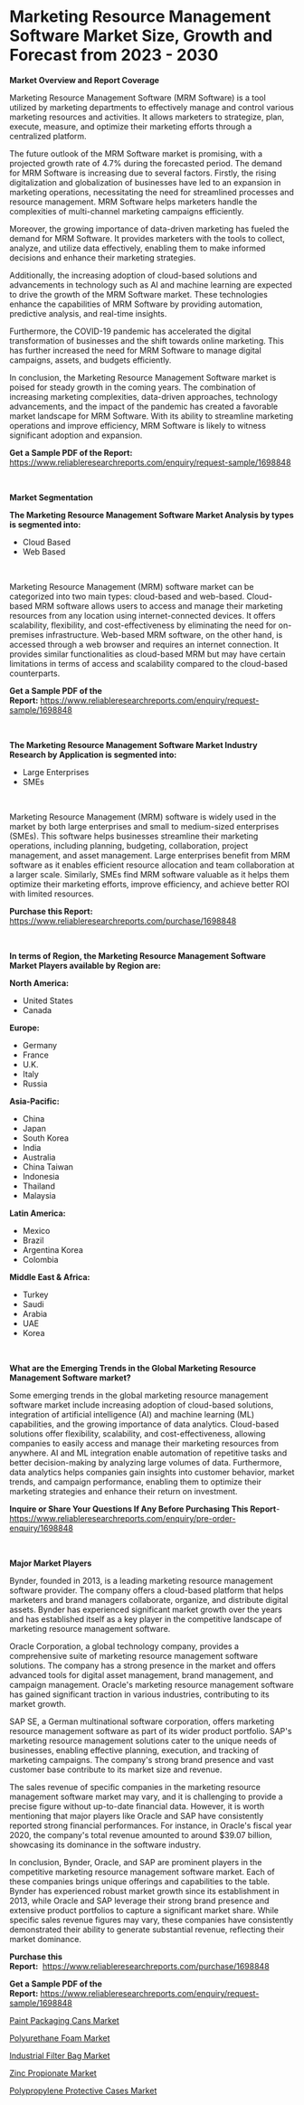 <p><h1>Marketing Resource Management Software Market Size, Growth and Forecast from 2023 - 2030</h1></p><p><strong>Market Overview and Report Coverage</strong></p>
<p><p>Marketing Resource Management Software (MRM Software) is a tool utilized by marketing departments to effectively manage and control various marketing resources and activities. It allows marketers to strategize, plan, execute, measure, and optimize their marketing efforts through a centralized platform.</p><p>The future outlook of the MRM Software market is promising, with a projected growth rate of 4.7% during the forecasted period. The demand for MRM Software is increasing due to several factors. Firstly, the rising digitalization and globalization of businesses have led to an expansion in marketing operations, necessitating the need for streamlined processes and resource management. MRM Software helps marketers handle the complexities of multi-channel marketing campaigns efficiently.</p><p>Moreover, the growing importance of data-driven marketing has fueled the demand for MRM Software. It provides marketers with the tools to collect, analyze, and utilize data effectively, enabling them to make informed decisions and enhance their marketing strategies.</p><p>Additionally, the increasing adoption of cloud-based solutions and advancements in technology such as AI and machine learning are expected to drive the growth of the MRM Software market. These technologies enhance the capabilities of MRM Software by providing automation, predictive analysis, and real-time insights.</p><p>Furthermore, the COVID-19 pandemic has accelerated the digital transformation of businesses and the shift towards online marketing. This has further increased the need for MRM Software to manage digital campaigns, assets, and budgets efficiently.</p><p>In conclusion, the Marketing Resource Management Software market is poised for steady growth in the coming years. The combination of increasing marketing complexities, data-driven approaches, technology advancements, and the impact of the pandemic has created a favorable market landscape for MRM Software. With its ability to streamline marketing operations and improve efficiency, MRM Software is likely to witness significant adoption and expansion.</p></p>
<p><strong>Get a Sample PDF of the Report:</strong> <a href="https://www.reliableresearchreports.com/enquiry/request-sample/1698848">https://www.reliableresearchreports.com/enquiry/request-sample/1698848</a></p>
<p>&nbsp;</p>
<p><strong>Market Segmentation</strong></p>
<p><strong>The Marketing Resource Management Software Market Analysis by types is segmented into:</strong></p>
<p><ul><li>Cloud Based</li><li>Web Based</li></ul></p>
<p>&nbsp;</p>
<p><p>Marketing Resource Management (MRM) software market can be categorized into two main types: cloud-based and web-based. Cloud-based MRM software allows users to access and manage their marketing resources from any location using internet-connected devices. It offers scalability, flexibility, and cost-effectiveness by eliminating the need for on-premises infrastructure. Web-based MRM software, on the other hand, is accessed through a web browser and requires an internet connection. It provides similar functionalities as cloud-based MRM but may have certain limitations in terms of access and scalability compared to the cloud-based counterparts.</p></p>
<p><strong>Get a Sample PDF of the Report:</strong>&nbsp;<a href="https://www.reliableresearchreports.com/enquiry/request-sample/1698848">https://www.reliableresearchreports.com/enquiry/request-sample/1698848</a></p>
<p>&nbsp;</p>
<p><strong>The Marketing Resource Management Software Market Industry Research by Application is segmented into:</strong></p>
<p><ul><li>Large Enterprises</li><li>SMEs</li></ul></p>
<p>&nbsp;</p>
<p><p>Marketing Resource Management (MRM) software is widely used in the market by both large enterprises and small to medium-sized enterprises (SMEs). This software helps businesses streamline their marketing operations, including planning, budgeting, collaboration, project management, and asset management. Large enterprises benefit from MRM software as it enables efficient resource allocation and team collaboration at a larger scale. Similarly, SMEs find MRM software valuable as it helps them optimize their marketing efforts, improve efficiency, and achieve better ROI with limited resources.</p></p>
<p><strong>Purchase this Report:</strong>&nbsp; <a href="https://www.reliableresearchreports.com/purchase/1698848">https://www.reliableresearchreports.com/purchase/1698848</a></p>
<p>&nbsp;</p>
<p><strong>In terms of Region, the Marketing Resource Management Software Market Players available by Region are:</strong></p>
<p>
    <p> <strong> North America: </strong>
        <ul>
            <li>United States</li>
            <li>Canada</li>
        </ul>
        </p> 
    <p> <strong> Europe: </strong>
        <ul>
            <li>Germany</li>
            <li>France</li>
            <li>U.K.</li>
            <li>Italy</li>
            <li>Russia</li>
        </ul>
        </p> 
    <p> <strong> Asia-Pacific: </strong>
        <ul>
            <li>China</li>
            <li>Japan</li>
            <li>South Korea</li>
            <li>India</li>
            <li>Australia</li>
            <li>China Taiwan</li>
            <li>Indonesia</li>
            <li>Thailand</li>
            <li>Malaysia</li>
        </ul>
        </p> 
    <p> <strong> Latin America: </strong>
        <ul>
            <li>Mexico</li>
            <li>Brazil</li>
            <li>Argentina Korea</li>
            <li>Colombia</li>
        </ul>
        </p> 
    <p> <strong> Middle East & Africa: </strong>
        <ul>
            <li>Turkey</li>
            <li>Saudi</li>
            <li>Arabia</li>
            <li>UAE</li>
            <li>Korea</li>
        </ul>
    </p>
    </p>
<p>&nbsp;</p>
<p><strong>What are the Emerging Trends in the Global Marketing Resource Management Software market?</strong></p>
<p><p>Some emerging trends in the global marketing resource management software market include increasing adoption of cloud-based solutions, integration of artificial intelligence (AI) and machine learning (ML) capabilities, and the growing importance of data analytics. Cloud-based solutions offer flexibility, scalability, and cost-effectiveness, allowing companies to easily access and manage their marketing resources from anywhere. AI and ML integration enable automation of repetitive tasks and better decision-making by analyzing large volumes of data. Furthermore, data analytics helps companies gain insights into customer behavior, market trends, and campaign performance, enabling them to optimize their marketing strategies and enhance their return on investment.</p></p>
<p><strong>Inquire or Share Your Questions If Any Before Purchasing This Report</strong>- <a href="https://www.reliableresearchreports.com/enquiry/pre-order-enquiry/1698848">https://www.reliableresearchreports.com/enquiry/pre-order-enquiry/1698848</a></p>
<p>&nbsp;</p>
<p><strong>Major Market Players</strong></p>
<p><p>Bynder, founded in 2013, is a leading marketing resource management software provider. The company offers a cloud-based platform that helps marketers and brand managers collaborate, organize, and distribute digital assets. Bynder has experienced significant market growth over the years and has established itself as a key player in the competitive landscape of marketing resource management software.</p><p>Oracle Corporation, a global technology company, provides a comprehensive suite of marketing resource management software solutions. The company has a strong presence in the market and offers advanced tools for digital asset management, brand management, and campaign management. Oracle's marketing resource management software has gained significant traction in various industries, contributing to its market growth.</p><p>SAP SE, a German multinational software corporation, offers marketing resource management software as part of its wider product portfolio. SAP's marketing resource management solutions cater to the unique needs of businesses, enabling effective planning, execution, and tracking of marketing campaigns. The company's strong brand presence and vast customer base contribute to its market size and revenue.</p><p>The sales revenue of specific companies in the marketing resource management software market may vary, and it is challenging to provide a precise figure without up-to-date financial data. However, it is worth mentioning that major players like Oracle and SAP have consistently reported strong financial performances. For instance, in Oracle's fiscal year 2020, the company's total revenue amounted to around $39.07 billion, showcasing its dominance in the software industry.</p><p>In conclusion, Bynder, Oracle, and SAP are prominent players in the competitive marketing resource management software market. Each of these companies brings unique offerings and capabilities to the table. Bynder has experienced robust market growth since its establishment in 2013, while Oracle and SAP leverage their strong brand presence and extensive product portfolios to capture a significant market share. While specific sales revenue figures may vary, these companies have consistently demonstrated their ability to generate substantial revenue, reflecting their market dominance.</p></p>
<p><strong>Purchase this Report:</strong>&nbsp;&nbsp;<a href="https://www.reliableresearchreports.com/purchase/1698848">https://www.reliableresearchreports.com/purchase/1698848</a></p>
<p></p>
<p><strong>Get a Sample PDF of the Report:</strong>&nbsp;<a href="https://www.reliableresearchreports.com/enquiry/request-sample/1698848">https://www.reliableresearchreports.com/enquiry/request-sample/1698848</a></p>
<p><p><a href="https://github.com/prosalinda88/Market-Research-Report-List-1/blob/main/paint-packaging-cans-market.md">Paint Packaging Cans Market</a></p><p><a href="https://www.linkedin.com/pulse/decoding-polyurethane-foam-market-deep-dive-latest-trends-segmentation-gidof/">Polyurethane Foam Market</a></p><p><a href="https://github.com/amae102299/Market-Research-Report-List-1/blob/main/industrial-filter-bag-market.md">Industrial Filter Bag Market</a></p><p><a href="https://www.linkedin.com/pulse/zinc-propionate-market-size-share-amp-trends-analysis-report-application-zrgwf/">Zinc Propionate Market</a></p><p><a href="https://medium.com/@kelsitorphy644/polypropylene-protective-cases-market-insight-market-trends-growth-forecasted-from-2023-to-2030-2e55ec5a637c">Polypropylene Protective Cases Market</a></p></p>